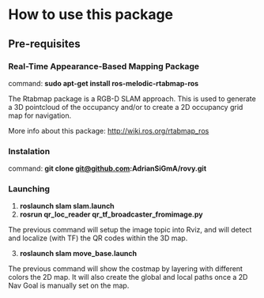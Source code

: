 # How to use this package #

## Pre-requisites ##

### Real-Time Appearance-Based Mapping Package ###

command: **sudo apt-get install ros-melodic-rtabmap-ros**

The Rtabmap package is a RGB-D SLAM approach. This is used to generate a 3D pointcloud of the occupancy and/or to create a 2D occupancy grid map for navigation.

More info about this package: http://wiki.ros.org/rtabmap_ros

### Instalation ###

command: **git clone git@github.com:AdrianSiGmA/rovy.git**

### Launching ###

1. **roslaunch slam slam.launch**
2. **rosrun qr_loc_reader qr_tf_broadcaster_fromimage.py**

The previous command will setup the image topic into Rviz, and will detect and localize (with TF) the QR codes within the 3D map.

3. **roslaunch slam move_base.launch**

The previous command will show the costmap by layering with different colors the 2D map. It will also create the global and local paths once a 2D Nav Goal is manually set on the map.